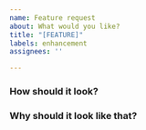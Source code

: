 ```yaml
---
name: Feature request
about: What would you like?
title: "[FEATURE]"
labels: enhancement
assignees: ''

---
```


### How should it look?

### Why should it look like that?
